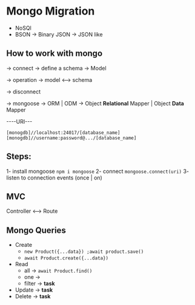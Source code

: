 # Mongo Migration

- NoSQl
- BSON -> Binary JSON -> JSON like

## How to work with mongo

-> connect
-> define a schema
-> Model

-> operation -> model <--> schema


-> disconnect


-> mongoose -> ORM | ODM -> Object **Relational** Mapper | Object **Data** Mapper

----URI---


`[monogdb]//localhost:24017/[database_name]`
`[monogdb]//username:password@.../[database_name]`
## Steps:
1- install mongoose `npm i mongoose`
2- connect `mongoose.connect(uri)`
3- listen to connection events (once | on)

## MVC 
Controller <--> Route

## Mongo Queries
- Create
  - `new Product({...data}) ;await product.save()`
  - `await Product.create({...data})`
- Read
  - all -> `await Product.find()`
  - one -> 
  - filter -> **task**
- Update -> **task**
- Delete -> **task**